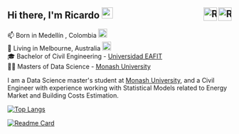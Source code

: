 <div id="texts" style="white-space:nowrap;">
     <h2> Hi there, I'm Ricardo <img src="https://media.giphy.com/media/hvRJCLFzcasrR4ia7z/giphy.gif" width="25px">
       <a href="https://www.linkedin.com/in/ricardo-arias-salazar/">  
            <img align="right" alt="Ricardo Arias | LinkedIn" width="30px" src="https://img.icons8.com/color/48/000000/linkedin.png" /></a>         
     <a href="mailto:ricardoariasalazar@gmail.com"><img align="right" alt="Ricardo Arias | Gmail" width="30px"src="https://img.icons8.com/fluent/48/000000/gmail-new.png" alt="email"/></a></h2>
</div>

📫  Born in Medellín , Colombia <img src="https://img.icons8.com/color/48/000000/colombia-circular.png" width="20"/>                                
📌  Living in Melbourne, Australia <img src="https://img.icons8.com/color/48/000000/australia-circular.png" width="20"/>                                   
🎓  Bachelor of Civil Engineering - [Universidad EAFIT](https://www.eafit.edu.co/)                                            
👨‍💻  Masters of Data Science - [Monash University](https://www.monash.edu)


I am a Data Science master's student at [Monash University](https://www.monash.edu), and a Civil Engineer with experience working with Statistical Models related to Energy Market and Building Costs Estimation. 
 
 [![Top Langs](https://github-readme-stats.vercel.app/api/top-langs/?username=ricardoariasalazar&layout=compact)](https://github.com/ricardoariasalazar/github-readme-stats)
 
 
 [![Readme Card](https://github-readme-stats.vercel.app/api/pin/?username=ricardoariasalazar&repo=Text-Preprocessing)](https://github.com/ricardoariasalazar/Text-Preprocessing) 
  <!--- 
<h3>Languages and Tools</h3>
<img align="left" width="30px" src="https://img.icons8.com/color/48/000000/python--v1.png" />
<img align="left" width="30px" src="https://icons.iconarchive.com/icons/blackvariant/button-ui-requests-5/512/RStudio-icon.png" />
<img align="left" width="30px" src="https://img.icons8.com/color/48/000000/latex.png" />
<img align="left" width="30px" src="https://img.icons8.com/fluent/48/000000/visual-studio-code-2019.png" />
--->

